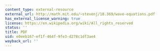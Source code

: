 ```yaml
---
content_type: external-resource
external_url: http://math.mit.edu/~stevenj/18.369/wave-equations.pdf
has_external_license_warning: true
license: https://en.wikipedia.org/wiki/All_rights_reserved
status: ''
title: PDF
uid: e0eeb167-ef1f-464f-9fe3-d278c1df3ae4
wayback_url: ''
---
```

